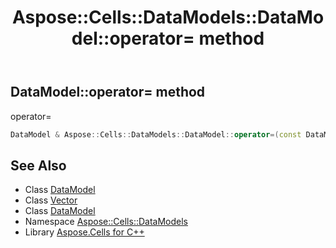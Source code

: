 ﻿---
title: Aspose::Cells::DataModels::DataModel::operator= method
linktitle: operator=
second_title: Aspose.Cells for C++ API Reference
description: 'Aspose::Cells::DataModels::DataModel::operator= method. operator= in C++.'
type: docs
weight: 300
url: /cpp/aspose.cells.datamodels/datamodel/operator_asm/
---
## DataModel::operator= method


operator=

```cpp
DataModel & Aspose::Cells::DataModels::DataModel::operator=(const DataModel &src)
```

## See Also

* Class [DataModel](../)
* Class [Vector](../../../aspose.cells/vector/)
* Class [DataModel](../)
* Namespace [Aspose::Cells::DataModels](../../)
* Library [Aspose.Cells for C++](../../../)
